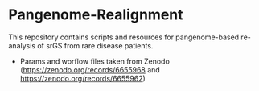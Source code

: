 # Pangenome-Realignment
This repository contains scripts and resources for pangenome-based re-analysis of srGS from rare disease patients.
- Params and worflow files taken from Zenodo (https://zenodo.org/records/6655968 and https://zenodo.org/records/6655962)
